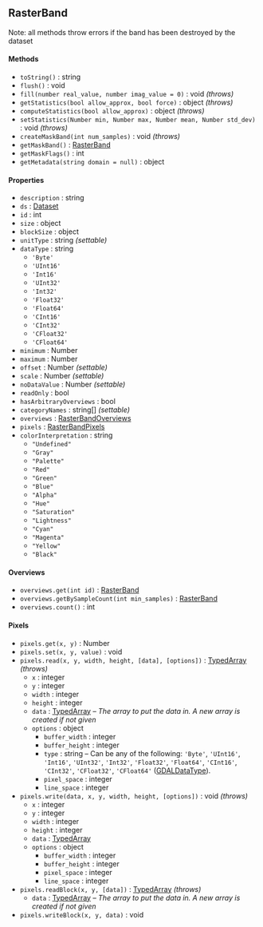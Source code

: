 ## RasterBand

Note: all methods throw errors if the band has been destroyed by the dataset

#### Methods

- `toString()` : string
- `flush()` : void
- `fill(number real_value, number imag_value = 0)` : void *(throws)*
- `getStatistics(bool allow_approx, bool force)` : object *(throws)*
- `computeStatistics(bool allow_approx)` : object *(throws)*
- `setStatistics(Number min, Number max, Number mean, Number std_dev)` : void *(throws)*
- `createMaskBand(int num_samples)` : void *(throws)*
- `getMaskBand()` : [RasterBand](rasterband.md)
- `getMaskFlags()` : int
- `getMetadata(string domain = null)` : object

#### Properties

- `description` : string
- `ds` : [Dataset](dataset.md)
- `id` : int
- `size` : object
- `blockSize` : object
- `unitType` : string *(settable)*
- `dataType` : string
    + `'Byte'`
    + `'UInt16'`
    + `'Int16'`
    + `'UInt32'`
    + `'Int32'`
    + `'Float32'`
    + `'Float64'`
    + `'CInt16'`
    + `'CInt32'`
    + `'CFloat32'`
    + `'CFloat64'`
- `minimum` : Number
- `maximum` : Number
- `offset` : Number *(settable)*
- `scale` : Number *(settable)*
- `noDataValue` : Number *(settable)*
- `readOnly` : bool
- `hasArbitraryOverviews` : bool
- `categoryNames` : string[] *(settable)*
- `overviews` : [RasterBandOverviews](#overviews)
- `pixels` : [RasterBandPixels](#pixels)
- `colorInterpretation` : string
    + `"Undefined"`
    + `"Gray"`
    + `"Palette"`
    + `"Red"`
    + `"Green"`
    + `"Blue"`
    + `"Alpha"`
    + `"Hue"`
    + `"Saturation"`
    + `"Lightness"`
    + `"Cyan"`
    + `"Magenta"`
    + `"Yellow"`
    + `"Black"`

#### Overviews

- `overviews.get(int id)` : [RasterBand](rasterband.md)
- `overviews.getBySampleCount(int min_samples)` : [RasterBand](rasterband.md)
- `overviews.count()` : int

#### Pixels

- `pixels.get(x, y)` : Number
- `pixels.set(x, y, value)` : void
- `pixels.read(x, y, width, height, [data], [options])` : [TypedArray](https://developer.mozilla.org/en-US/docs/Web/API/ArrayBufferView#Typed_array_subclasses) *(throws)*
     + `x` : integer
     + `y` : integer
     + `width` : integer
     + `height` : integer
     + `data` : [TypedArray](https://developer.mozilla.org/en-US/docs/Web/API/ArrayBufferView#Typed_array_subclasses) – *The array to put the data in. A new array is created if not given*
     + `options` : object
          - `buffer_width` : integer
          - `buffer_height` : integer
          - `type` : string – Can be any of the following: `'Byte'`, `'UInt16'`, `'Int16'`, `'UInt32'`, `'Int32'`, `'Float32'`, `'Float64'`, `'CInt16'`, `'CInt32'`, `'CFloat32'`, `'CFloat64'` ([GDALDataType](http://www.gdal.org/gdal_8h.html#a22e22ce0a55036a96f652765793fb7a4)).
          - `pixel_space` : integer
          - `line_space` : integer
- `pixels.write(data, x, y, width, height, [options])` : void *(throws)*
     + `x` : integer
     + `y` : integer
     + `width` : integer
     + `height` : integer
     + `data` : [TypedArray](https://developer.mozilla.org/en-US/docs/Web/API/ArrayBufferView#Typed_array_subclasses) 
     + `options` : object
          - `buffer_width` : integer
          - `buffer_height` : integer
          - `pixel_space` : integer
          - `line_space` : integer
- `pixels.readBlock(x, y, [data])` : [TypedArray](https://developer.mozilla.org/en-US/docs/Web/API/ArrayBufferView#Typed_array_subclasses) *(throws)*
     + `data` : [TypedArray](https://developer.mozilla.org/en-US/docs/Web/API/ArrayBufferView#Typed_array_subclasses) – *The array to put the data in. A new array is created if not given*
- `pixels.writeBlock(x, y, data)` : void
